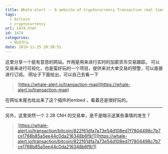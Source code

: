 ```yaml
---
title: Whale-alert -- A website of Cryptocurrency Transaction real time tracking
tags:
  - bitcoin
  - cryptocurrency
url: 1474.html
id: 1474
categories:
  - 玩点什么
date: 2019-11-25 20:38:51
---
```


这里分享一个挺有意思的网站。作用是用来进行实时的加密货币交易跟踪。 可以交易来进行可视化，也是蛮好玩的一个项目，提供来对大单交易的预警，可以直接进行订阅。 网址子下面给出，可以自己去看一下

> [https://whale-alert.io/transaction-map](https://whale-alert.io/transaction-map)

在网址末尾也给出来了这个插件的embed ，看着还是很好玩的。

* * *

另外，这里突然一个 2.2B CNH 的交易单，是不是暗示这某些事情的发生？

> [https://whale-alert.io/transaction/bitcoin/822f61dfa7a73e54d108ed7f7804498c7b7ce1768b85a5ee44c0da216348b6f9/1](https://whale-alert.io/transaction/bitcoin/822f61dfa7a73e54d108ed7f7804498c7b7ce1768b85a5ee44c0da216348b6f9/1)